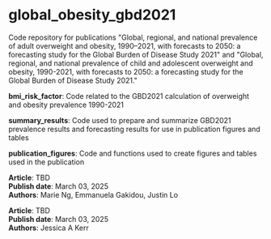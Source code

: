 # global_obesity_gbd2021

Code repository for publications "Global, regional, and national prevalence of adult overweight and obesity, 1990–2021, with forecasts to 2050: a forecasting study for the Global Burden of Disease Study 2021" and "Global, regional, and national prevalence of child and adolescent overweight and obesity, 1990-2021, with forecasts to 2050: a forecasting study for the Global Burden of Disease Study 2021."

**bmi_risk_factor**: Code related to the GBD2021 calculation of overweight and obesity prevalence 1990-2021

**summary_results**: Code used to prepare and summarize GBD2021 prevalence results and forecasting results for use in publication figures and tables

**publication_figures**: Code and functions used to create figures and tables used in the publication


**Article**: TBD  
**Publish date**: March 03, 2025  
**Authors**: Marie Ng, Emmanuela Gakidou, Justin Lo 

**Article**: TBD  
**Publish date**: March 03, 2025  
**Authors**: Jessica A Kerr 
